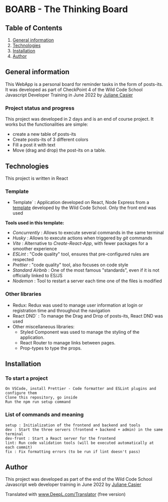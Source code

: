 # BOARB - The Thinking Board

## Table of Contents

1. [General information](#General-information)
2. [Technologies](#technologies)
3. [Installation](#installation)
4. [Author](#author)

## General information

This WebApp is a personal board for reminder tasks in the form of posts-its.
It was developed as part of CheckPoint 4 of the Wild Code School Javascript Developer Training in June 2022 by [Juliane Casier](https://www.linkedin.com/in/juliane-casier-bb642832/)

### Project status and progress

This project was developed in 2 days and is an end of course project. It works but the functionalities are simple:

- create a new table of posts-its
- Create posts-its of 3 different colors
- Fill a post it with text
- Move (drag and drop) the post-its on a table.

## Technologies

This project is written in React

### Template

- Template` : Application developed on React, Node Express from a [template](https://github.com/WildCodeSchool/js-template-fullstack) developed by the Wild Code School. Only the front end was used

**Tools used in this template:**

- _Concurrently_ : Allows to execute several commands in the same terminal
- _Husky_ : Allows to execute actions when triggered by _git_ commands
- _Vite_ : Alternative to _Create-React-App_, with fewer packages for a smoother experience
- _ESLint_ : "Code quality" tool, ensures that pre-configured rules are respected
- _Prettier_ : "code quality" tool, also focuses on code style
- _Standard Airbnb_ : One of the most famous "standards", even if it is not officially linked to ES/JS
- _Nodemon_ : Tool to restart a server each time one of the files is modified

### Other libraries

- Redux: Redux was used to manage user information at login or registration time and throughout the navigation
- React DND` : To manage the Drag and Drop of posts-its, React DND was used
- Other miscellaneous libraries:
  - Styled Component was used to manage the styling of the application.
  - React Router to manage links between pages.
  - Prop-types to type the props.

## Installation

### To start a project

    On VSCode, install Prettier - Code formatter and ESLint plugins and configure them
    Clone this repository, go inside
    Run the npm run setup command

### List of commands and meaning

    setup : Initialization of the frontend and backend and tools
    dev : Start the three servers (frontend + backend + admin) in the same terminal
    dev-front : Start a React server for the frontend
    lint: Run code validation tools (will be executed automatically at each commit)
    fix : Fix formatting errors (to be run if lint doesn't pass)

## Author

This project was developed as part of the end of the Wild Code School Javascript web developer training in June 2022 by [Juliane Casier](https://www.linkedin.com/in/juliane-casier-bb642832/)

Translated with www.DeepL.com/Translator (free version)

